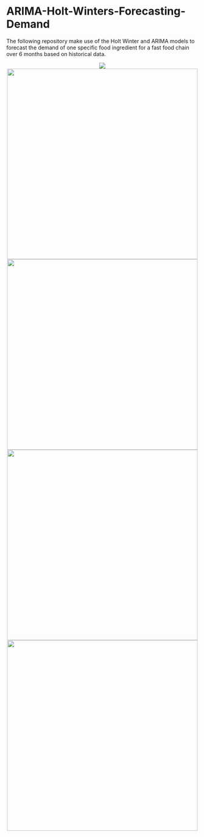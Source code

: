 # ARIMA-Holt-Winters-Forecasting-Demand
The following repository make use of the Holt Winter and ARIMA models to forecast the demand of one specific food ingredient for a fast food chain over 6 months based on historical data.

<p align="center">
<img src="https://user-images.githubusercontent.com/70657426/162063630-b5f32129-6e08-4181-ac01-f72ac2cef138.png">
<img src="https://user-images.githubusercontent.com/70657426/162063737-357a6d2a-db4d-4fbc-84a7-1b1bbc234569.png"width = 500>
<img src="https://user-images.githubusercontent.com/70657426/162063741-cbc6f8cd-2515-4c04-87d7-91b1181733f8.png"width = 500>
<img src="https://user-images.githubusercontent.com/70657426/162063742-3df93062-27b1-4ab2-a875-da01f757aeb3.png"width = 500>
<img src="https://user-images.githubusercontent.com/70657426/162063744-b926d572-e1f1-4488-87fe-2595a8b95152.png"width = 500>
</p>
